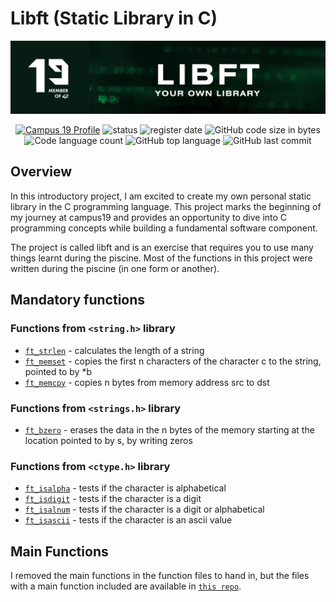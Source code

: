 # Libft (Static Library in C)
![libft header](https://github.com/P-Claus/libft/blob/main/subject/LIBFT-header.png)

<p align='center'>
	<a href='https://profile.intra.42.fr/users/pclaus' target="_blank"><img alt="Campus 19 Profile" src="https://img.shields.io/badge/Campus%2019%20Profile-071C13" ></a>
<img alt="status" src="https://img.shields.io/badge/status-ongoing-success?color=071C13&style=flat-square"/>
  	<img alt="register date" src="https://img.shields.io/badge/registered-16%20%2F%2010%20%2F%202023-success?color=071C13&style=flat-square"/>
<img alt="GitHub code size in bytes" src="https://img.shields.io/github/languages/code-size/P-Claus/libft?color=071C13" />
	<img alt="Code language count" src="https://img.shields.io/github/languages/count/P-Claus/libft?color=071C13" />
	<img alt="GitHub top language" src="https://img.shields.io/github/languages/top/P-Claus/libft?color=071C13" />
	<img alt="GitHub last commit" src="https://img.shields.io/github/last-commit/P-Claus/libft?color=071C13" />

	
</p>


## Overview

In this introductory project, I am excited to create my own personal static library in the C programming language. This project marks the beginning of my journey at campus19 and provides an opportunity to dive into C programming concepts while building a fundamental software component.<br>

The project is called libft and is an exercise that requires you to use many things learnt during the piscine. Most of the functions in this project were written during the piscine (in one form or another).

## Mandatory functions


### Functions from `<string.h>` library
* [`ft_strlen`](https://github.com/P-Claus/libft/blob/main/ft_strlen.c) - calculates the length of a string
* [`ft_memset`](https://github.com/P-Claus/libft/blob/main/ft_memset.c) - copies the first n characters of the character c to the string, pointed to by *b
* [`ft_memcpy`](https://github.com/P-Claus/libft/blob/main/ft_memcpy.c) - copies n bytes from memory address src to dst
### Functions from `<strings.h>` library
* [`ft_bzero`](https://github.com/P-Claus/libft/libft/srcblob/main/ft_bzero.c) - erases the data in the n bytes of the memory
       starting at the location pointed to by s, by writing zeros
### Functions from `<ctype.h>` library
* [`ft_isalpha`](https://github.com/P-Claus/libft/blob/main/ft_isalpha.c) - tests if the character is alphabetical
* [`ft_isdigit`](https://github.com/P-Claus/libft/blob/main/ft_isdigit.c) - tests if the character is a digit
* [`ft_isalnum`](https://github.com/P-Claus/libft/blob/main/ft_isalnum.c) - tests if the character is a digit or alphabetical
* [`ft_isascii`](https://github.com/P-Claus/libft/blob/main/ft_isascii.c) - tests if the character is an ascii value


## Main Functions
I removed the main functions in the function files to hand in, but the files with a main function included are available in [`this repo`](https://github.com/P-Claus/libft_main_functions).
